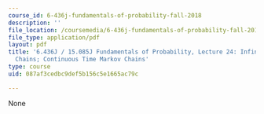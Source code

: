 ```yaml
---
course_id: 6-436j-fundamentals-of-probability-fall-2018
description: ''
file_location: /coursemedia/6-436j-fundamentals-of-probability-fall-2018/087af3cedbc9def5b156c5e1665ac79c_MIT6_436JF18_lec24.pdf
file_type: application/pdf
layout: pdf
title: '6.436J / 15.085J Fundamentals of Probability, Lecture 24: Infinite Markov
  Chains; Continuous Time Markov Chains'
type: course
uid: 087af3cedbc9def5b156c5e1665ac79c

---
```

None
